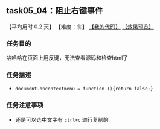 ## task05_04：阻止右键事件

【平均用时 0.2 天】
【难度：❀】
[【我的代码】](https://github.com/wangsiyuan233/MyDemo/blob/master/task05/04/task05_04.html)
[【效果预览】](https://wangsiyuan233.cn/MyDemo/task05/04/task05_04.html)

### 任务目的
哈哈哈在页面上用反键，无法查看源码和检查html了

### 任务描述
- `document.oncontextmenu = function (){return false;}`

### 任务注意事项
- 还是可以选中文字有 `ctrl+c` 进行复制的


